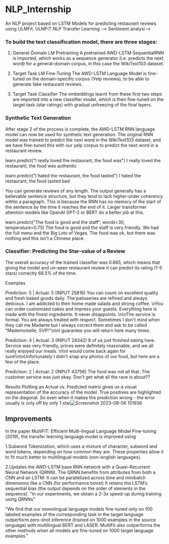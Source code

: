 # NLP_Internship
An NLP project based on LSTM Models for predicting restaurant reviews using ULMFit.
ULMFiT NLP Transfer Learning --> 
Sentiment analysi-->

 ### To build the text classification model, there are three stages:

1. General-Domain LM Pretraining
A pretrained AWD-LSTM SequentialRNN is imported, which works as a sequence generator (i.e. predicts the next word) for a general-domain corpus, in this case the WikiText103 dataset.

2. Target Task LM Fine-Tuning
The AWD-LSTM Language Model is fine-tuned on the domain-specific corpus (Yelp reviews), to be able to generate fake restaurant reviews.

3. Target Task Classifier
The embeddings learnt from these first two steps are imported into a new classifier model, which is then fine-tuned on the target task (star ratings) with gradual unfreezing of the final layers.


### Synthetic Text Generation
After stage 2 of the process is complete, the AWD-LSTM RNN language model can now be used for synthetic text generation. The original RNN model was trained to predict the next word in the WikiText103 dataset, and we have fine-tuned this with our yelp corpus to predict the next word in a restaurant review.

learn.predict("I really loved the restaurant, the food was")
I really loved the restaurant, the food was authentic

learn.predict("I hated the restaurant, the food tasted")
I hated the restaurant, the food tasted bad

You can generate reviews of any length. The output generally has a believable sentence structure, but they tend to lack higher-order coherency within a paragraph. This is because the RNN has no memory of the start of the sentence by the time it reaches the end of it. Larger transformer attention models like OpenAI GPT-2 or BERT do a better job at this.

learn.predict("The food is good and the staff", words=30, temperature=0.75)
The food is good and the staff is very friendly. We had the full menu and the Big Lots of Vegas. The food was ok, but there was nothing and this isn't a Chinese place.

### Classifier: Predicting the Star-value of a Review 
The overall accuracy of the trained classifier was 0.665, which means that giving the model and un-seen restaurant review it can predict its rating (1-5 stars) correctly 66.5% of the time.

Examples

Prediction: 5 | Actual: 5
(INPUT 25816) You can count on excellent quality and fresh baked goods daily. The patisseries are refined and always delicious. I am addicted to their home made salads and strong coffee. \nYou can order customized cakes and impress your guests. Everything here is made with the finest ingredients. It never disappoints. \n\nThe service is formal. You are always treated with respect. Sometimes I don't mind when they call me Madame but I always correct them and ask to be called \"Mademoiselle, SVP!\"\n\nI guarantee you will return here many times.

Prediction: 4 | Actual: 3
(INPUT 28342) 8 of us just finished eating here.  Service was very friendly, prices were definitely reasonable, and we all really enjoyed our meals. \n\nI would come back again for sure!\n\nUnfortunately I didn't snap any photos of our food, but here are a few of the place.

Prediction: 2 | Actual: 2
(INPUT 43756) The food was not all that.  The customer service was just okay. Don't get what all the rave is about??

Results
Plotting an Actual vs. Predicted matrix gives us a visual representation of the accuracy of the model. True positives are highlighted on the diagonal. So even when it makes the prediction wrong - the error usually is only off by only 1 star![Screenshot 2023-08-06 151936](https://github.com/adityaraipat/NLP_Internship/assets/75754921/87a04e41-4ced-4015-992a-5a572a836c79)



## Improvements
In the paper MultiFiT: Efficient Multi-lingual Language Model Fine-tuning (2019), the transfer learning language model is improved using

1.Subword Tokenization, which uses a mixture of character, subword and word tokens, depending on how common they are. These properties allow it to fit much better to multilingual models (non-english languages).



2.Updates the AWD-LSTM base RNN network with a Quasi-Recurrent Neural Network (QRNN). The QRNN benefits from attributes from both a CNN and an LSTM:
It can be parallelized across time and minibatch dimensions like a CNN (for performance boost)
It retains the LSTM’s sequential bias (the output depends on the order of elements in the sequence).
"In our experiments, we obtain a 2-3x speed-up during training using QRNNs"


"We find that our monolingual language models fine-tuned only on 100 labeled examples of the corresponding task in the target language outperform zero-shot inference (trained on 1000 examples in the source language) with multilingual BERT and LASER. MultiFit also outperforms the other methods when all models are fine-tuned on 1000 target language examples."


